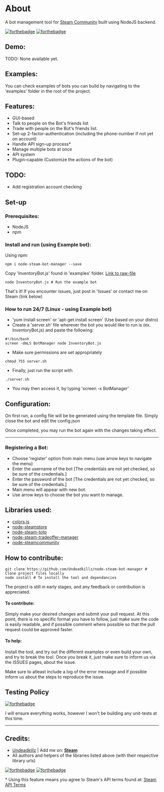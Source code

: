 # About
A bot management tool for [Steam Community](http://www.steamcommunity.com) built using NodeJS backend.

[![forthebadge](http://forthebadge.com/images/badges/uses-js.svg)](http://forthebadge.com)
[![forthebadge](http://forthebadge.com/images/badges/built-with-love.svg)](http://forthebadge.com)

## Demo:
TODO: None available yet.

## Examples:
You can check examples of bots you can build by navigating to the 'examples' folder in the root of the project.

## Features:
- GUI-based
- Talk to people on the Bot's friends list
- Trade with people on the Bot's friends list.
- Set-up 2-factor-authentication (including the phone-number if not yet on account)
- Handle API sign-up process*
- Manage multiple bots at once
- API system
- Plugin-capable (Customize the actions of the bot)

## TODO:
- Add registration account checking

## Set-up
### Prerequisites:
 - NodeJS
 - npm

### Install and run (using Example bot):
Using npm:
~~~
npm i node-steam-bot-manager --save
~~~
Copy 'InventoryBot.js' found in 'examples' folder.
[Link to raw-file](https://raw.githubusercontent.com/Undeadkillz/node-steam-bot-manager/master/examples/InventoryBot.js)
~~~
node InventoryBot.js # Run the example bot
~~~
That's it! If you encounter issues, just post in 'Issues' or contact me on Steam (link below)

### How to run 24/7 (Linux - using Example bot)

- 'yum install screen' or 'apt-get install screen' (Use based on your distro)
- Create a 'server.sh' file wherever the bot you would like to run is (ex. InventoryBot.js) and paste the following:
~~~
#!/bin/bash
screen -dmLS BotManager node InventoryBot.js
~~~
- Make sure permissions are set appropriately
~~~
chmod 755 server.sh
~~~
- Finally, just run the script with
~~~
./server.sh
~~~
- You may then access it, by typing 'screen -x BotManager'

## Configuration:
On first run, a config file will be be generated using the template file. Simply close the bot and edit the config.json

Once completed, you may run the bot again with the changes taking effect.

---
### Registering a Bot:
- Choose 'register' option from main menu (use arrow keys to navigate the menu)
- Enter the username of the bot [The credentials are not yet checked, so be sure of the credentials.]
- Enter the password of the bot [The credentials are not yet checked, so be sure of the credentials.]
- Main menu will appear with new bot.
- Use arrow keys to choose the bot you want to manage.





## Libraries used:
- [colors.js](https://github.com/marak/colors.js/)
- [node-steamstore](https://github.com/DoctorMcKay/node-steamstore)
- [node-steam-totp](https://github.com/DoctorMcKay/node-steam-totp)
- [node-steam-tradeoffer-manager](https://github.com/DoctorMcKay/node-steam-tradeoffer-manager)
- [node-steamcommunity](https://github.com/DoctorMcKay/node-steamcommunity)

## How to contribute:
~~~
git clone https://github.com/Undeadkillz/node-steam-bot-manager # Clone project files locally
node install # To install the tool and dependancies
~~~
The project is still in early stages, and any feedback or contribution is appreciated.

#### To contribute:
Simply make your desired changes and submit your pull request. At this point, there is no specific format you have to follow, just make sure the code is easily readable, and if possible comment where possible so that the pull request could be approved faster.

#### To help:
Install the tool, and try out the different examples or even build your own, and try to break the tool. Once you break it, just make sure to inform us via the ISSUES pages, about the issue.

Make sure to atleast include a log of the error message and if possible inform us about the steps to reproduce the issue.

## Testing Policy
[![forthebadge](http://forthebadge.com/images/badges/fuck-it-ship-it.svg)](http://forthebadge.com)

I will ensure everything works, however I won't be building any unit-tests at this time.

---


## Credits:
- [Undeadkillz](https://github.com/Undeadkillz) | Add me on: **[Steam](http://steamcommunity.com/profiles/76561198042954517/)**
- All authors and helpers of the libraries listed above (with their respective library urls)

[![forthebadge](http://forthebadge.com/images/badges/powered-by-water.svg)](http://forthebadge.com)
[![forthebadge](http://forthebadge.com/images/badges/gluten-free.svg)](http://forthebadge.com)

\* Using this feature means you agree to Steam's API terms found at: [Steam API Terms](http://steamcommunity.com/dev/apiterms)